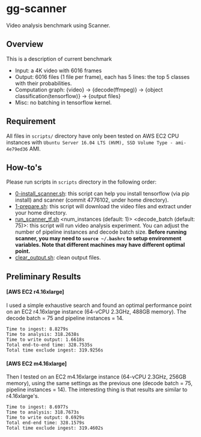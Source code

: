 # gg-scanner
Video analysis benchmark using Scanner.

## Overview
This is a description of current benchmark
* Input: a 4K video with 6016 frames
* Output: 6016 files (1 file per frame), each has 5 lines: the top 5 classes with their probabilities.
* Computation graph: {video} -> {decode(ffmpeg)} -> {object classification(tensorflow)} -> {output files}
* Misc: no batching in tensorflow kernel.

## Requirement
All files in `scripts/` directory have only been tested on AWS EC2 CPU instances with 
`Ubuntu Server 16.04 LTS (HVM), SSD Volume Type - ami-4e79ed36` AMI.

## How-to's
Please run scripts in `scripts` directory in the following order:
* [0-install_scanner.sh](scripts/0-install_scanner.sh): this script can help you install tensorflow (via pip install) and scanner (commit 4776102, under home directory).
* [1-prepare.sh](scripts/1-prepare.sh): this script will download the video files and extract under your home directory.
* [run_scanner_tf.sh](scripts/run_scanner_tf.sh) <num_instances (default: 1)> <decode_batch (default: 75)>: this script will run video analysis experiment.
You can adjust the number of pipeline instances and decode batch size.
**Before running scanner, you may need to `source ~/.bashrc` to setup environment variables. Note that different machines may have different optimal point.**
* [clear_output.sh](scripts/clear_output.sh): clean output files.

## Preliminary Results

#### [AWS EC2 r4.16xlarge]
I used a simple exhaustive search and found an optimal performance point on an EC2 r4.16xlarge instance (64-vCPU 2.3GHz, 488GB memory).
The decode batch = 75 and pipeline instances = 14.
```
Time to ingest: 8.8279s
Time to analysis: 318.2638s
Time to write output: 1.6618s
Total end-to-end time: 328.7535s
Total time exclude ingest: 319.9256s
```

#### [AWS EC2 m4.16xlarge]
Then I tested on an EC2 m4.16xlarge instance (64-vCPU 2.3GHz, 256GB memory),
using the same settings as the previous one (decode batch = 75, pipeline instances = 14).
The interesting thing is that results are similar to r4.16xlarge's.
```
Time to ingest: 8.6977s
Time to analysis: 318.7673s
Time to write output: 0.6929s
Total end-end time: 328.1579s
Total time exclude ingest: 319.4602s
```
